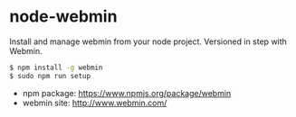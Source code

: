 node-webmin
===========

Install and manage webmin from your node project. Versioned in step with Webmin.

```bash
$ npm install -g webmin
$ sudo npm run setup
```
- npm package: <https://www.npmjs.org/package/webmin>
- webmin site: <http://www.webmin.com/>
